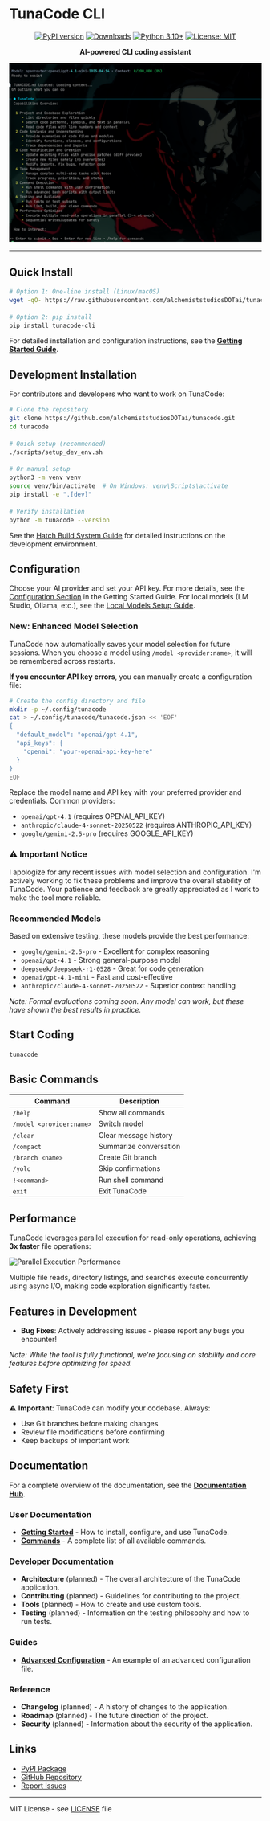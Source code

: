 # TunaCode CLI

<div align="center">

[![PyPI version](https://badge.fury.io/py/tunacode-cli.svg)](https://badge.fury.io/py/tunacode-cli)
[![Downloads](https://pepy.tech/badge/tunacode-cli)](https://pepy.tech/project/tunacode-cli)
[![Python 3.10+](https://img.shields.io/badge/python-3.10+-blue.svg)](https://www.python.org/downloads/)
[![License: MIT](https://img.shields.io/badge/License-MIT-yellow.svg)](https://opensource.org/licenses/MIT)

**AI-powered CLI coding assistant**

![TunaCode Example](assets/tunacode_example.png)

</div>

---

## Quick Install

```bash
# Option 1: One-line install (Linux/macOS)
wget -qO- https://raw.githubusercontent.com/alchemiststudiosDOTai/tunacode/master/scripts/install_linux.sh | bash

# Option 2: pip install
pip install tunacode-cli
```

For detailed installation and configuration instructions, see the [**Getting Started Guide**](documentation/user/getting-started.md).

## Development Installation

For contributors and developers who want to work on TunaCode:

```bash
# Clone the repository
git clone https://github.com/alchemiststudiosDOTai/tunacode.git
cd tunacode

# Quick setup (recommended)
./scripts/setup_dev_env.sh

# Or manual setup
python3 -m venv venv
source venv/bin/activate  # On Windows: venv\Scripts\activate
pip install -e ".[dev]"

# Verify installation
python -m tunacode --version
```

See the [Hatch Build System Guide](documentation/development/hatch-build-system.md) for detailed instructions on the development environment.

## Configuration

Choose your AI provider and set your API key. For more details, see the [Configuration Section](documentation/user/getting-started.md#2-configuration) in the Getting Started Guide. For local models (LM Studio, Ollama, etc.), see the [Local Models Setup Guide](documentation/configuration/local-models.md).

### New: Enhanced Model Selection

TunaCode now automatically saves your model selection for future sessions. When you choose a model using `/model <provider:name>`, it will be remembered across restarts.

**If you encounter API key errors**, you can manually create a configuration file:

```bash
# Create the config directory and file
mkdir -p ~/.config/tunacode
cat > ~/.config/tunacode/tunacode.json << 'EOF'
{
  "default_model": "openai/gpt-4.1",
  "api_keys": {
    "openai": "your-openai-api-key-here"
  }
}
EOF
```

Replace the model name and API key with your preferred provider and credentials. Common providers:
- `openai/gpt-4.1` (requires OPENAI_API_KEY)
- `anthropic/claude-4-sonnet-20250522` (requires ANTHROPIC_API_KEY)
- `google/gemini-2.5-pro` (requires GOOGLE_API_KEY)

### ⚠️ Important Notice

I apologize for any recent issues with model selection and configuration. I'm actively working to fix these problems and improve the overall stability of TunaCode. Your patience and feedback are greatly appreciated as I work to make the tool more reliable.

### Recommended Models

Based on extensive testing, these models provide the best performance:

- `google/gemini-2.5-pro` - Excellent for complex reasoning
- `openai/gpt-4.1` - Strong general-purpose model
- `deepseek/deepseek-r1-0528` - Great for code generation
- `openai/gpt-4.1-mini` - Fast and cost-effective
- `anthropic/claude-4-sonnet-20250522` - Superior context handling

_Note: Formal evaluations coming soon. Any model can work, but these have shown the best results in practice._

## Start Coding

```bash
tunacode
```

## Basic Commands

| Command                  | Description            |
| ------------------------ | ---------------------- |
| `/help`                  | Show all commands      |
| `/model <provider:name>` | Switch model           |
| `/clear`                 | Clear message history  |
| `/compact`               | Summarize conversation |
| `/branch <name>`         | Create Git branch      |
| `/yolo`                  | Skip confirmations     |
| `!<command>`             | Run shell command      |
| `exit`                   | Exit TunaCode          |

## Performance

TunaCode leverages parallel execution for read-only operations, achieving **3x faster** file operations:

![Parallel Execution Performance](docs/assets/parrelel_work_3x.png)

Multiple file reads, directory listings, and searches execute concurrently using async I/O, making code exploration significantly faster.

## Features in Development

- **Bug Fixes**: Actively addressing issues - please report any bugs you encounter!

_Note: While the tool is fully functional, we're focusing on stability and core features before optimizing for speed._

## Safety First

⚠️ **Important**: TunaCode can modify your codebase. Always:

- Use Git branches before making changes
- Review file modifications before confirming
- Keep backups of important work

## Documentation

For a complete overview of the documentation, see the [**Documentation Hub**](documentation/README.md).

### User Documentation

- [**Getting Started**](documentation/user/getting-started.md) - How to install, configure, and use TunaCode.
- [**Commands**](documentation/user/commands.md) - A complete list of all available commands.

### Developer Documentation

- **Architecture** (planned) - The overall architecture of the TunaCode application.
- **Contributing** (planned) - Guidelines for contributing to the project.
- **Tools** (planned) - How to create and use custom tools.
- **Testing** (planned) - Information on the testing philosophy and how to run tests.

### Guides

- [**Advanced Configuration**](documentation/configuration/config-file-example.md) - An example of an advanced configuration file.

### Reference

- **Changelog** (planned) - A history of changes to the application.
- **Roadmap** (planned) - The future direction of the project.
- **Security** (planned) - Information about the security of the application.

## Links

- [PyPI Package](https://pypi.org/project/tunacode-cli/)
- [GitHub Repository](https://github.com/alchemiststudiosDOTai/tunacode)
- [Report Issues](https://github.com/alchemiststudiosDOTai/tunacode/issues)

---

MIT License - see [LICENSE](LICENSE) file
